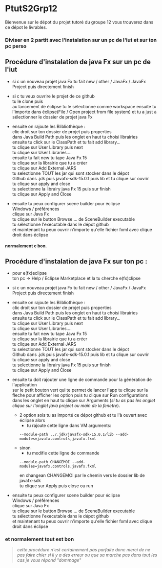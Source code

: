 # PtutS2Grp12

Bienvenue sur le dépot du projet tutoré du groupe 12
vous trouverez dans ce dépot le livrables.


### **Diviser en 2 partit avec l'instalation sur un pc de l'iut et sur ton pc perso**

## Procédure d'instalation de java Fx sur un pc de l'iut

- si c un nouveau projet java Fx tu fait new / other / JavaFx / JavaFx Project
	puis directement finish  


- si c tu veux ouvrire le projet de ce github  
   tu le clone puis  
   au lancement de éclipse tu le sélectionne comme workspace 
   ensuite tu l'importe dans éclipse(File / Open project from file system) et tu a just a sélectionner le dossier de projet java Fx


- ensuite on rajoute les Blibliothèque :  
  	clic droit sur ton dossier de projet puis properties  
	dans Java Build Path puis les onglet en haut tu choisi librairies  
	ensuite tu click sur  le ClassPath et tu fait add library...  
	tu clique sur User Library puis next  
	tu clique sur User Libraries....  
	ensuite tu fait new tu tape Java Fx 15  
	tu clique sur la librairie que tu a créer  
	tu clique sur Add External JARS  
	tu selectionne TOUT les jar qui sont stocker dans le dépot  
	Github dans .jdk puis javafx-sdk-15.0.1 puis lib et tu clique sur ouvrir  
	tu clique sur apply and close   
	tu selectionne la librairy java Fx 15 puis sur finish  
	tu clique sur Apply and Close  

- ensuite tu peux configurer scene builder pour éclipse  
	Windows / préférences  
	clique sur Java Fx   
	tu clique sur le button Browse ... de SceneBuilder executable  
	tu sélectionne l'executable dans le dépot github  
	et maintenant tu peux ouvrir n'importe qu'elle fichier fxml avec clique droit dans éclipse

#### **normalement c bon.**


## Procédure d'instalation de java Fx sur ton pc :
- pour e(fx)eclipse  
	ton pc -> Help / Eclipse Marketplace et la tu cherche e(fx)clipse

- si c un nouveau projet java Fx tu fait new / other / JavaFx / JavaFx Project
	puis directement finish  

- ensuite on rajoute les Blibliothèque :  
	clic droit sur ton dossier de projet puis properties  
	dans Java Build Path puis les onglet en haut tu choisi librairies  
	ensuite tu click sur  le ClassPath et tu fait add library...  
	tu clique sur User Library puis next  
	tu clique sur User Libraries....  
	ensuite tu fait new tu tape Java Fx 15  
	tu clique sur la librairie que tu a créer  
	tu clique sur Add External JARS  
	tu selectionne TOUT les jar qui sont stocker dans le dépot  
	Github dans .jdk puis javafx-sdk-15.0.1 puis lib et tu clique sur ouvrir  
	tu clique sur apply and close   
	tu selectionne la librairy java Fx 15 puis sur finish  
	tu clique sur Apply and Close  

- ensuite tu doit rajouter une ligne de commande pour la génération de l'application  
	sur le petit bouton vert qui te permet de lancer l'app tu clique sur la fleche pour afficher les option 
	puis tu clique sur Run configurations  
	dans les onglet en haut tu clique sur Arguments (_si tu as pas les onglet clique sur l'onglet java project ou main de la fenetre_).  
	* 2  option sois tu as importé ce dépot github et tu l'à ouvert avec éclipse alors  
		* tu rajoute cette ligne dans VM arguments:  
		```
		--module-path ../.jdk/javafx-sdk-15.0.1/lib --add-modules=javafx.controls,javafx.fxml  
		```
	* sinon  
		* tu modifie cette ligne de commande
		```  
		--module-path CHANGEMOI --add-modules=javafx.controls,javafx.fxml  
		```
		en changean CHANGEMOI par le chemin vers le dossier lib de javafx-sdk  
	tu clique sur Apply puis  close ou run  

 - ensuite tu peux configurer scene builder pour éclipse  
	Windows / préférences  
	clique sur Java Fx   
	tu clique sur le button Browse ... de SceneBuilder executable  
	tu sélectionne l'executable dans le dépot github  
	et maintenant tu peux ouvrir n'importe qu'elle fichier fxml  avec clique droit dans éclipse


### **et normalement tout est bon**  


> _cette procédure n'est certainement pas parfaite donc merci de ne 
pas faire chier si il y a des erreur ou que sa marche pas dans tout 
les cas je vous répond
"dommage"_ 
